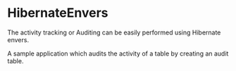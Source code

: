 # HibernateEnvers

The activity tracking or Auditing can be easily performed using Hibernate envers.

A sample application which audits the activity of a table by creating an audit table.
